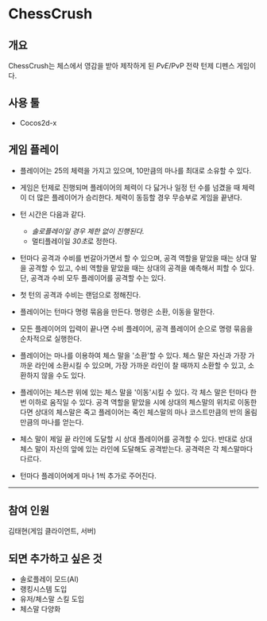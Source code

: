 # ChessCrush
## 개요
ChessCrush는 체스에서 영감을 받아 제작하게 된 *PvE*/PvP 전략 턴제 디펜스 게임이다.

## 사용 툴
* Cocos2d-x

## 게임 플레이
* 플레이어는 25의 체력을 가지고 있으며, 10만큼의 마나를 최대로 소유할 수 있다.

* 게임은 턴제로 진행되며 플레이어의 체력이 다 닳거나 일정 턴 수를 넘겼을 때 체력이 더 많은 플레이어가 승리한다. 체력이 동등할 경우 무승부로 게임을 끝낸다.
* 턴 시간은 다음과 같다.
	* *솔로플레이일 경우 제한 없이 진행된다.*
	* 멀티플레이일 *30초*로 정한다.
* 턴마다 공격과 수비를 번갈아가면서 할 수 있으며, 공격 역할을 맡았을 때는 상대 말을 공격할 수 있고, 수비 역할을 맡았을 때는 상대의 공격을 예측해서 피할 수 있다. 단, 공격과 수비 모두 플레이어를 공격할 수는 있다.
* 첫 턴의 공격과 수비는 랜덤으로 정해진다.
* 플레이어는 턴마다 명령 묶음을 만든다. 명령은 소환, 이동을 말한다.
* 모든 플레이어의 입력이 끝나면 수비 플레이어, 공격 플레이어 순으로 명령 묶음을 순차적으로 실행한다.
* 플레이어는 마나를 이용하여 체스 말을 '소환'할 수 있다. 체스 말은 자신과 가장 가까운 라인에 소환시킬 수 있으며, 가장 가까운 라인이 찰 때까지 소환할 수 있고, 소환하지 않을 수도 있다.
* 플레이어는 체스판 위에 있는 체스 말을 '이동'시킬 수 있다. 각 체스 말은 턴마다 한 번 이하로 움직일 수 있다. 공격 역할을 맡았을 시에 상대의 체스말의 위치로 이동한다면 상대의 체스말은 죽고 플레이어는 죽인 체스말의 마나 코스트만큼의 반의 올림만큼의 마나를 얻는다.
* 체스 말이 제일 끝 라인에 도달할 시 상대 플레이어를 공격할 수 있다. 반대로 상대 체스 말이 자신의 앞에 있는 라인에 도달해도 공격받는다. 공격력은 각 체스말마다 다르다.
* 턴마다 플레이어에게 마나 1씩 추가로 주어진다.
---
## 참여 인원
김태현(게임 클라이언트, 서버)

## 되면 추가하고 싶은 것
* 솔로플레이 모드(AI)
* 랭킹시스템 도입
* 유저/체스말 스킬 도입
* 체스말 다양화